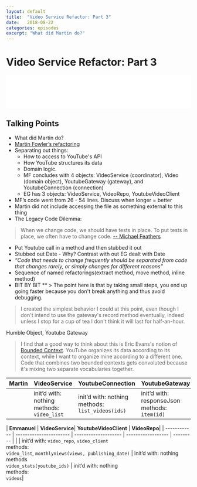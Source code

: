```yaml
---
layout: default
title:  "Video Service Refactor: Part 3"
date:   2018-08-22
categories: episodes
excerpt: "What did Martin do?"
---
```

# Video Service Refactor: Part 3
<iframe style="border: none" src="//html5-player.libsyn.com/embed/episode/id/6951448/height/90/theme/custom/autoplay/no/autonext/no/thumbnail/yes/preload/no/no_addthis/no/direction/forward/render-playlist/no/custom-color/000000/" height="90" width="100%" scrolling="no"  allowfullscreen webkitallowfullscreen mozallowfullscreen oallowfullscreen msallowfullscreen></iframe>

## Talking Points

- What did Martin do?
- [Martin Fowler’s refactoring](https://martinfowler.com/articles/refactoring-external-service.html)
- Separating out things:
  - How to access to YouTube's API
  - How YouTube structures its data
  - Domain logic.
  - MF concludes with 4 objects: VideoService (coordinator), Video (domain object), YoutubeGateway (gateway), and YoutubeConnection (connection)
  - EG has 3 objects: VideoService, VideoRepo, YoutubeVideoClient
- MF’s code went from 26 - 54 lines. Discuss when longer = better
- Martin did not include accessing the file as something external to this thing
- The Legacy Code Dilemma:
> When we change code, we should have tests in place. To put tests in place, we often have to change code. [-- Michael Feathers](https://www.amazon.com/gp/product/0131177052?ie=UTF8&tag=martinfowlerc-20&linkCode=as2&camp=1789&creative=9325&creativeASIN=0131177052)
- Put Youtube call in a method and then stubbed it out
- Stubbed out Date - Why? Contrast with out EG dealt with Date
- *“Code that needs to change frequently should be separated from code that changes rarely, or simply changes for different reasons”*
- Sequence of named refactorings(extract method, move method, inline method)
- BIT BY BIT
**  > The point here is that by taking small steps, you end up going faster because you don't break anything and thus avoid debugging.
> I created the simplest behavior I could at this point, even though I don't intend to use the gateway's record method eventually, indeed unless I stop for a cup of tea I don't think it will last for half-an-hour.

Humble Object, Youtube Gateway

> I find that a good way to think about this is Eric Evans's notion of [Bounded Context](https://martinfowler.com/bliki/BoundedContext.html). YouTube organizes its data according to its context, while I want to organize mine according to a different one. Code that combines two bounded contexts gets convoluted because it's mixing two separate vocabularies together.



| **Martin**   | **VideoService** | **YoutubeConnection**| **YoutubeGateway** | **Video** |
| ------------ | ---------------- | -------------------- | ------------------ | --------- |
|              | init’d with: nothing <br> methods: <br> `video_list` | init’d with: nothing <br> methods:<br> `list_videos(ids)`        | init’d with: responseJson <br> methods:<br> `item(id)` | init’d with: aHash <br> methods:<br> `to_h`, `youtube_id`, `enrich_with_youtube(youtube_item)` |

| **Emmanuel** | **VideoService**| **YoutubeVideoClient** | **VideoRepo**|
| ------------ | ----------------------- | -------------------- | ------------------ | --------- |
|              | init’d with: `video_repo`, `video_client` <br> methods: <br> `video_list`, `monthlyViews(views, publishing_date)` | init’d with: nothing <br> methods <br> `video_stats(youtube_ids)` | init’d with: nothing <br> methods: <br> `videos`|